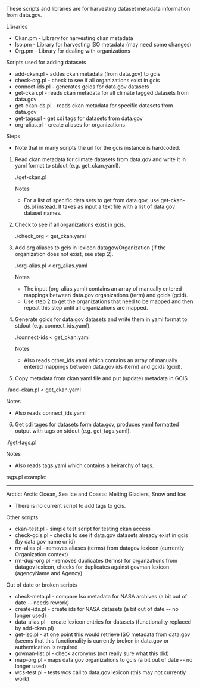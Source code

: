 These scripts and libraries are for harvesting dataset metadata information from data.gov.

Libraries

- Ckan.pm - Library for harvesting ckan metadata
- Iso.pm - Library for harvesting ISO metadata (may need some changes)
- Org.pm - Library for dealing with organizations

Scripts used for adding datasets

- add-ckan.pl - addes ckan metadata (from data.gov) to gcis
- check-org.pl - check to see if all organizations exist in gcis
- connect-ids.pl - generates gcids for data.gov datasets
- get-ckan.pl - reads ckan metadata for all climate tagged datasets from data.gov
- get-ckan-ds.pl - reads ckan metadata for specific datasets from data.gov
- get-tags.pl - get cdi tags for datasets from data.gov
- org-alias.pl - create aliases for organizations

Steps

- Note that in many scripts the url for the gcis instance is hardcoded.

1. Read ckan metadata for climate datasets from data.gov and write it in yaml format to stdout (e.g. get_ckan.yaml).

   ./get-ckan.pl

   Notes
   - For a list of specific data sets to get from data.gov, use get-ckan-ds.pl instead. 
     It takes as input a text file with a list of data.gov dataset names.

2. Check to see if all organizations exist in gcis.

   ./check_org < get_ckan.yaml

3. Add org aliases to gcis in lexicon datagov/Organization (if the organization does not exist, 
   see step 2).

   ./org-alias.pl < org_alias.yaml
   
   Notes
   - The input (org_alias.yaml) contains an array of manually entered mappings between data.gov 
     organizations (term) and gcids (gcid).
   - Use step 2 to get the organizations that need to be mapped and then repeat this step until 
     all organizations are mapped.

4. Generate gcids for data.gov datasets and write them in yaml format to stdout (e.g. connect_ids.yaml).

   ./connect-ids < get_ckan.yaml

   Notes
   - Also reads other_ids.yaml which contains an array of manually entered mappings between 
     data.gov ids (term) and gcids (gcid).

5. Copy metadata from ckan yaml file and put (update) metadata in GCIS

  ./add-ckan.pl < get_ckan.yaml

  Notes 
  - Also reads connect_ids.yaml

6. Get cdi tages for datasets form data.gov, produces yaml formatted output with tags on stdout (e.g. get_tags.yaml).

  ./get-tags.pl

  Notes
  - Also reads tags.yaml which contains a heirarchy of tags.

tags.pl example:

---
Arctic:
  Arctic Ocean, Sea Ice and Coasts:
  Melting Glaciers, Snow and Ice:

  - There is no current script to add tags to gcis.

Other scripts

- ckan-test.pl - simple test script for testing ckan access
- check-gcis.pl - checks to see if data.gov datasets already exist in gcis (by data.gov name or id)
- rm-alias.pl - removes aliases (terms) from datagov lexicon (currently Organization context)
- rm-dup-org.pl - removes duplicates (terms) for organzations from datagov lexicon, checks for duplicates against 
    govman lexicon (agencyName and Agency)

Out of date or broken scripts

- check-meta.pl - compare Iso metadata for NASA archives (a bit out of date -- needs rework)
- create-ids.pl - create ids for NASA datasets (a bit out of date -- no longer used)
- data-alias.pl - create lexicon entries for datasets (functionality replaced by add-ckan.pl)
- get-iso.pl - at one point this would retrieve ISO metadata from data.gov (seems that this functionality is 
    currently broken in data.gov or authentication is required
- govman-list.pl - check acronyms (not really sure what this did)
- map-org.pl - maps data.gov organizations to gcis (a bit out of date -- no longer used)
- wcs-test.pl - tests wcs call to data.gov lexicon (this may not currently work)
